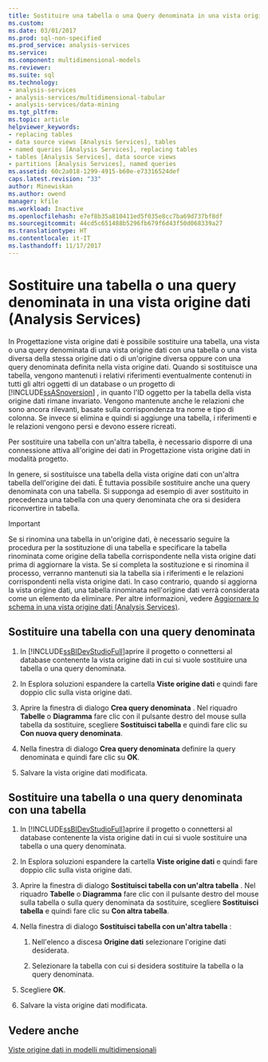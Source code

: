 ```yaml
---
title: Sostituire una tabella o una Query denominata in una vista origine dati (Analysis Services) | Documenti Microsoft
ms.custom: 
ms.date: 03/01/2017
ms.prod: sql-non-specified
ms.prod_service: analysis-services
ms.service: 
ms.component: multidimensional-models
ms.reviewer: 
ms.suite: sql
ms.technology:
- analysis-services
- analysis-services/multidimensional-tabular
- analysis-services/data-mining
ms.tgt_pltfrm: 
ms.topic: article
helpviewer_keywords:
- replacing tables
- data source views [Analysis Services], tables
- named queries [Analysis Services], replacing tables
- tables [Analysis Services], data source views
- partitions [Analysis Services], named queries
ms.assetid: 60c2a018-1299-4915-b60e-e73316524def
caps.latest.revision: "33"
author: Minewiskan
ms.author: owend
manager: kfile
ms.workload: Inactive
ms.openlocfilehash: e7ef8b35a810411ed5f035e8cc7ba69d737bf8df
ms.sourcegitcommit: 44cd5c651488b5296fb679f6d43f50d068339a27
ms.translationtype: HT
ms.contentlocale: it-IT
ms.lasthandoff: 11/17/2017
---
```

# <a name="replace-a-table-or-a-named-query-in-a-data-source-view-analysis-services"></a>Sostituire una tabella o una query denominata in una vista origine dati (Analysis Services)
  In Progettazione vista origine dati è possibile sostituire una tabella, una vista o una query denominata di una vista origine dati con una tabella o una vista diversa della stessa origine dati o di un'origine diversa oppure con una query denominata definita nella vista origine dati. Quando si sostituisce una tabella, vengono mantenuti i relativi riferimenti eventualmente contenuti in tutti gli altri oggetti di un database o un progetto di [!INCLUDE[ssASnoversion](../../includes/ssasnoversion-md.md)] , in quanto l'ID oggetto per la tabella della vista origine dati rimane invariato. Vengono mantenute anche le relazioni che sono ancora rilevanti, basate sulla corrispondenza tra nome e tipo di colonna. Se invece si elimina e quindi si aggiunge una tabella, i riferimenti e le relazioni vengono persi e devono essere ricreati.  
  
 Per sostituire una tabella con un'altra tabella, è necessario disporre di una connessione attiva all'origine dei dati in Progettazione vista origine dati in modalità progetto.  
  
 In genere, si sostituisce una tabella della vista origine dati con un'altra tabella dell'origine dei dati. È tuttavia possibile sostituire anche una query denominata con una tabella. Si supponga ad esempio di aver sostituito in precedenza una tabella con una query denominata che ora si desidera riconvertire in tabella.  
  
> [!IMPORTANT]  
>  Se si rinomina una tabella in un'origine dati, è necessario seguire la procedura per la sostituzione di una tabella e specificare la tabella rinominata come origine della tabella corrispondente nella vista origine dati prima di aggiornare la vista. Se si completa la sostituzione e si rinomina il processo, verranno mantenuti sia la tabella sia i riferimenti e le relazioni corrispondenti nella vista origine dati. In caso contrario, quando si aggiorna la vista origine dati, una tabella rinominata nell'origine dati verrà considerata come un elemento da eliminare. Per altre informazioni, vedere [Aggiornare lo schema in una vista origine dati &#40;Analysis Services&#41;](../../analysis-services/multidimensional-models/refresh-the-schema-in-a-data-source-view-analysis-services.md).  
  
##  <a name="bkmk_nq"></a> Sostituire una tabella con una query denominata  
  
1.  In [!INCLUDE[ssBIDevStudioFull](../../includes/ssbidevstudiofull-md.md)]aprire il progetto o connettersi al database contenente la vista origine dati in cui si vuole sostituire una tabella o una query denominata.  
  
2.  In Esplora soluzioni espandere la cartella **Viste origine dati** e quindi fare doppio clic sulla vista origine dati.  
  
3.  Aprire la finestra di dialogo **Crea query denominata** . Nel riquadro **Tabelle** o **Diagramma** fare clic con il pulsante destro del mouse sulla tabella da sostituire, scegliere **Sostituisci tabella** e quindi fare clic su **Con nuova query denominata**.  
  
4.  Nella finestra di dialogo **Crea query denominata** definire la query denominata e quindi fare clic su **OK**.  
  
5.  Salvare la vista origine dati modificata.  
  
## <a name="replace-a-table-or-named-query-with-a-table"></a>Sostituire una tabella o una query denominata con una tabella  
  
1.  In [!INCLUDE[ssBIDevStudioFull](../../includes/ssbidevstudiofull-md.md)]aprire il progetto o connettersi al database contenente la vista origine dati in cui si vuole sostituire una tabella o una query denominata.  
  
2.  In Esplora soluzioni espandere la cartella **Viste origine dati** e quindi fare doppio clic sulla vista origine dati.  
  
3.  Aprire la finestra di dialogo **Sostituisci tabella con un'altra tabella** . Nel riquadro **Tabelle** o **Diagramma** fare clic con il pulsante destro del mouse sulla tabella o sulla query denominata da sostituire, scegliere **Sostituisci tabella** e quindi fare clic su **Con altra tabella**.  
  
4.  Nella finestra di dialogo **Sostituisci tabella con un'altra tabella** :  
  
    1.  Nell'elenco a discesa **Origine dati** selezionare l'origine dati desiderata.  
  
    2.  Selezionare la tabella con cui si desidera sostituire la tabella o la query denominata.  
  
5.  Scegliere **OK**.  
  
6.  Salvare la vista origine dati modificata.  
  
## <a name="see-also"></a>Vedere anche  
 [Viste origine dati in modelli multidimensionali](../../analysis-services/multidimensional-models/data-source-views-in-multidimensional-models.md)  
  
  
